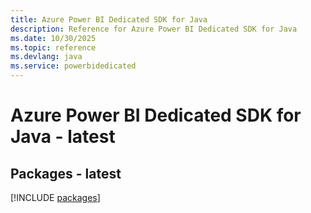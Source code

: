 ```yaml
---
title: Azure Power BI Dedicated SDK for Java
description: Reference for Azure Power BI Dedicated SDK for Java
ms.date: 10/30/2025
ms.topic: reference
ms.devlang: java
ms.service: powerbidedicated
---
```

# Azure Power BI Dedicated SDK for Java - latest
## Packages - latest
[!INCLUDE [packages](power-bi-dedicated-index.md)]